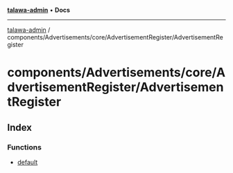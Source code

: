 [**talawa-admin**](../../../../../README.md) • **Docs**

***

[talawa-admin](../../../../../modules.md) / components/Advertisements/core/AdvertisementRegister/AdvertisementRegister

# components/Advertisements/core/AdvertisementRegister/AdvertisementRegister

## Index

### Functions

- [default](functions/default.md)
